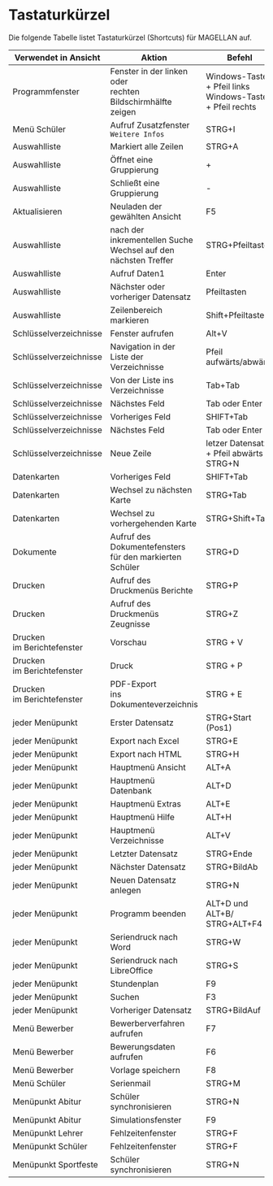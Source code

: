 # Tastaturkürzel

Die folgende Tabelle listet Tastaturkürzel (Shortcuts) für MAGELLAN auf.

Verwendet in Ansicht | Aktion  | Befehl
-------------------- | ------- | ----- 
Programmfenster      | Fenster in der linken oder <br/>rechten Bildschirmhälfte zeigen | Windows-Taste + Pfeil links<br/>Windows-Taste + Pfeil rechts
Menü Schüler         | Aufruf Zusatzfenster `Weitere Infos` | STRG+I
Auswahlliste         | Markiert alle Zeilen | STRG+A
Auswahlliste         | Öffnet eine Gruppierung | +
Auswahlliste         | Schließt eine Gruppierung | -
Aktualisieren        | Neuladen der gewählten Ansicht | F5
Auswahlliste         | nach der inkrementellen Suche Wechsel auf den nächsten Treffer | STRG+Pfeiltaste 
Auswahlliste         | Aufruf Daten1 | Enter
Auswahlliste         | Nächster oder vorheriger Datensatz | Pfeiltasten
Auswahlliste         | Zeilenbereich markieren | Shift+Pfeiltasten
Schlüsselverzeichnisse|Fenster aufrufen|Alt+V
Schlüsselverzeichnisse|Navigation in der <br/>Liste der Verzeichnisse | Pfeil aufwärts/abwärts
Schlüsselverzeichnisse|Von der Liste ins Verzeichnisse | Tab+Tab
Schlüsselverzeichnisse|Nächstes Feld | Tab oder Enter
Schlüsselverzeichnisse|Vorheriges Feld|SHIFT+Tab
Schlüsselverzeichnisse|Nächstes Feld | Tab oder Enter
Schlüsselverzeichnisse|Neue Zeile | letzer Datensatz + Pfeil abwärts o. STRG+N
Datenkarten          | Vorheriges Feld|SHIFT+Tab
Datenkarten          | Wechsel zu nächsten Karte | STRG+Tab
Datenkarten          | Wechsel zu vorhergehenden Karte | STRG+Shift+Tab
Dokumente            | Aufruf des Dokumentefensters für den markierten Schüler | STRG+D
Drucken              | Aufruf des Druckmenüs Berichte | STRG+P
Drucken              | Aufruf des Druckmenüs Zeugnisse | STRG+Z
Drucken<br/>im Berichtefenster| Vorschau | STRG + V
Drucken<br/>im Berichtefenster| Druck | STRG + P
Drucken<br/>im Berichtefenster| PDF-Export <br/>ins Dokumenteverzeichnis | STRG + E
jeder Menüpunkt      | Erster Datensatz | STRG+Start (Pos1)
jeder Menüpunkt      | Export nach Excel | STRG+E
jeder Menüpunkt      | Export nach HTML | STRG+H
jeder Menüpunkt      | Hauptmenü Ansicht | ALT+A
jeder Menüpunkt      | Hauptmenü Datenbank | ALT+D
jeder Menüpunkt      | Hauptmenü Extras | ALT+E
jeder Menüpunkt      | Hauptmenü Hilfe | ALT+H
jeder Menüpunkt      | Hauptmenü Verzeichnisse | ALT+V
jeder Menüpunkt      | Letzter Datensatz | STRG+Ende
jeder Menüpunkt      | Nächster Datensatz | STRG+BildAb
jeder Menüpunkt      | Neuen Datensatz anlegen | STRG+N
jeder Menüpunkt      | Programm beenden | ALT+D und ALT+B/ STRG+ALT+F4
jeder Menüpunkt      | Seriendruck nach Word | STRG+W
jeder Menüpunkt      | Seriendruck nach LibreOffice | STRG+S
jeder Menüpunkt      | Stundenplan | F9
jeder Menüpunkt      | Suchen | F3
jeder Menüpunkt      | Vorheriger Datensatz | STRG+BildAuf
Menü Bewerber        | Bewerberverfahren aufrufen | F7
Menü Bewerber        | Bewerungsdaten aufrufen | F6
Menü Bewerber        | Vorlage speichern | F8
Menü Schüler         | Serienmail | STRG+M
Menüpunkt Abitur     | Schüler synchronisieren | STRG+N
Menüpunkt Abitur     | Simulationsfenster | F9
Menüpunkt Lehrer     | Fehlzeitenfenster | STRG+F
Menüpunkt Schüler    | Fehlzeitenfenster | STRG+F
Menüpunkt Sportfeste | Schüler synchronisieren | STRG+N
